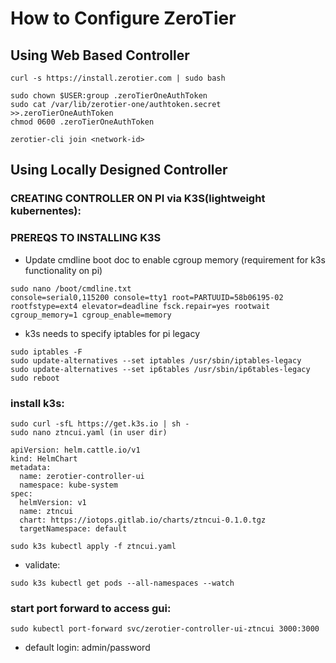 # How to Configure ZeroTier

## Using Web Based Controller
```
curl -s https://install.zerotier.com | sudo bash

sudo chown $USER:group .zeroTierOneAuthToken
sudo cat /var/lib/zerotier-one/authtoken.secret >>.zeroTierOneAuthToken
chmod 0600 .zeroTierOneAuthToken

zerotier-cli join <network-id>
 ```
## Using Locally Designed Controller

### CREATING CONTROLLER ON PI via K3S(lightweight kubernentes):

### PREREQS TO INSTALLING K3S
- Update cmdline boot doc to enable cgroup memory (requirement for k3s functionality on pi)
```
sudo nano /boot/cmdline.txt
console=serial0,115200 console=tty1 root=PARTUUID=58b06195-02 rootfstype=ext4 elevator=deadline fsck.repair=yes rootwait cgroup_memory=1 cgroup_enable=memory
```
- k3s needs to specify iptables for pi legacy
```
sudo iptables -F
sudo update-alternatives --set iptables /usr/sbin/iptables-legacy
sudo update-alternatives --set ip6tables /usr/sbin/ip6tables-legacy
sudo reboot
```

### install k3s:
```
sudo curl -sfL https://get.k3s.io | sh -
sudo nano ztncui.yaml (in user dir)
```
```
apiVersion: helm.cattle.io/v1
kind: HelmChart
metadata:
  name: zerotier-controller-ui
  namespace: kube-system
spec:
  helmVersion: v1
  name: ztncui
  chart: https://iotops.gitlab.io/charts/ztncui-0.1.0.tgz
  targetNamespace: default
```
```
sudo k3s kubectl apply -f ztncui.yaml
```
- validate:
```
sudo k3s kubectl get pods --all-namespaces --watch
```

### start port forward to access gui:
```
sudo kubectl port-forward svc/zerotier-controller-ui-ztncui 3000:3000
```
- default login: admin/password
